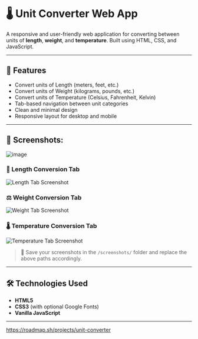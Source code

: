 # 🌡️ Unit Converter Web App

A responsive and user-friendly web application for converting between units of **length**, **weight**, and **temperature**. Built using HTML, CSS, and JavaScript.

---

## 🚀 Features

- Convert units of Length (meters, feet, etc.)
- Convert units of Weight (kilograms, pounds, etc.)
- Convert units of Temperature (Celsius, Fahrenheit, Kelvin)
- Tab-based navigation between unit categories
- Clean and minimal design
- Responsive layout for desktop and mobile

---

## 📸 Screenshots:

![image](https://github.com/user-attachments/assets/bda0af4e-1d70-4b60-8e1d-ce220c99e12f)


### 🔁 Length Conversion Tab
![Length Tab Screenshot](screenshots/length-tab.png)

### ⚖️ Weight Conversion Tab
![Weight Tab Screenshot](screenshots/weight-tab.png)

### 🌡️ Temperature Conversion Tab
![Temperature Tab Screenshot](screenshots/temperature-tab.png)

> 📁 Save your screenshots in the `/screenshots/` folder and replace the above paths accordingly.

---

## 🛠️ Technologies Used

- **HTML5**
- **CSS3** (with optional Google Fonts)
- **Vanilla JavaScript**

---

https://roadmap.sh/projects/unit-converter

